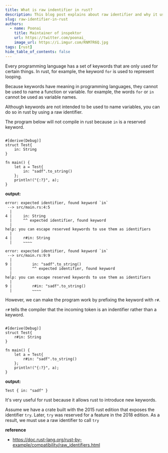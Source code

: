 ```yaml
---
title: What is raw indentifier in rust?
description: This blog post explains about raw identifier and why it used.
slug: raw-identifier-in-rust
authors:
  - name: Poonai
    title: Maintainer of inspektor
    url: https://twitter.com/poonai_
    image_url: https://i.imgur.com/RNM7R6Q.jpg
tags: [rust]
hide_table_of_contents: false
---
```


Every programming language has a set of keywords that are only used for certain things. In rust, for example, the keyword `for` is used to represent looping.

Because keywords have meaning in programming languages, they cannot be used to name a function or variable. for example, the words `for` or `in` cannot be used as variable names.

Although keywords are not intended to be used to name variables, you can do so in rust by using a raw identifier.

The program below will not compile in rust because `in` is a reserved keyword.

```

#[derive(Debug)]
struct Test{
    in: String
}

fn main() {
    let a = Test{
        in: "sadf".to_string()
    };
    println!("{:?}", a);
}

```

**output:**

```
error: expected identifier, found keyword `in`
 --> src/main.rs:4:5
  |
4 |     in: String
  |     ^^ expected identifier, found keyword
  |
help: you can escape reserved keywords to use them as identifiers
  |
4 |     r#in: String
  |     ~~~~

error: expected identifier, found keyword `in`
 --> src/main.rs:9:9
  |
9 |         in: "sadf".to_string()
  |         ^^ expected identifier, found keyword
  |
help: you can escape reserved keywords to use them as identifiers
  |
9 |         r#in: "sadf".to_string()
  |         ~~~~
```
However, we can make the program work by prefixing the keyword with `r#`.

`r#` tells the compiler that the incoming token is an indentifier rather than a keyword.

```

#[derive(Debug)]
struct Test{
    r#in: String
}

fn main() {
    let a = Test{
        r#in: "sadf".to_string()
    };
    println!("{:?}", a);
}
```

**output:**

```
Test { in: "sadf" }
```

It's very useful for rust because it allows rust to introduce new keywords.

Assume we have a crate built with the 2015 rust edition that exposes the identifier `try`. Later, `try` was reserved for a feature in the 2018 edition. As a result, we must use a raw identifier to call `try`

**reference**
- https://doc.rust-lang.org/rust-by-example/compatibility/raw_identifiers.html